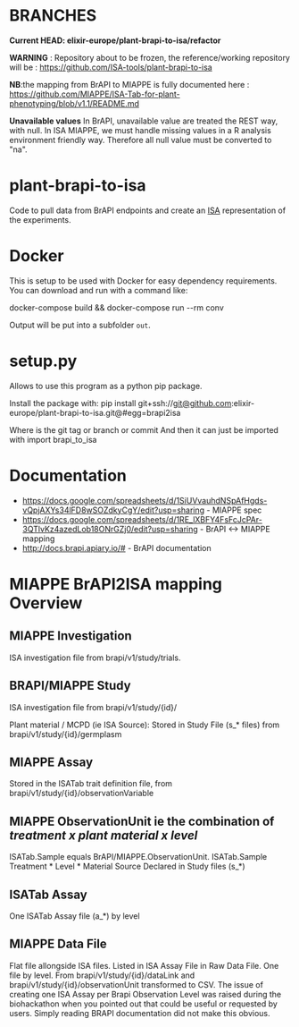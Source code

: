 # BRANCHES
**Current HEAD: elixir-europe/plant-brapi-to-isa/refactor**

**WARNING** :  Repository about to be frozen, the reference/working repository will be : https://github.com/ISA-tools/plant-brapi-to-isa

**NB**:the mapping from BrAPI to MIAPPE is fully documented here : 
https://github.com/MIAPPE/ISA-Tab-for-plant-phenotyping/blob/v1.1/README.md 

**Unavailable values**
In BrAPI, unavailable value are treated the REST way, with null. In ISA MIAPPE, we must handle missing values in a R analysis environment friendly way. Therefore  all null value must be converted to "na".

# plant-brapi-to-isa

Code to pull data from BrAPI endpoints and create an [ISA](http://isa-tools.org) representation of the experiments. 

# Docker

This is setup to be used with Docker for easy dependency requirements. You can download and run with a command like:

docker-compose build && docker-compose run --rm conv

Output will be put into a subfolder `out`.

# setup.py 
Allows to use this program as a python pip package.

Install the package with:
pip install git+ssh://git@github.com:elixir-europe/plant-brapi-to-isa.git@<REF>#egg=brapi2isa

Where <REF> is the git tag or branch or commit
And then it can just be imported with
import brapi_to_isa

# Documentation


 * https://docs.google.com/spreadsheets/d/1SiUVvauhdNSpAfHgds-vQpjAXYs34lFD8wSOZdkyCgY/edit?usp=sharing - MIAPPE spec
 * https://docs.google.com/spreadsheets/d/1RE_lXBFY4FsFcJcPAr-3QTlvKz4azedLob18ONrGZj0/edit?usp=sharing - BrAPI <-> MIAPPE mapping
 * http://docs.brapi.apiary.io/# - BrAPI documentation
 

 # MIAPPE BrAPI2ISA mapping Overview
 ## MIAPPE Investigation
 ISA investigation file from brapi/v1/study/trials.
 ## BRAPI/MIAPPE Study 
 
 ISA investigation file from brapi/v1/study/{id}/
 
 Plant material / MCPD (ie ISA Source): Stored in Study File (s_* files) from brapi/v1/study/{id}/germplasm
 ## MIAPPE Assay
 Stored in the ISATab trait definition file, from brapi/v1/study/{id}/observationVariable 
 
 ## MIAPPE ObservationUnit ie the combination of *treatment x plant material x level*
 ISATab.Sample equals BrAPI/MIAPPE.ObservationUnit. 
ISATab.Sample Treatment * Level * Material Source
Declared in Study files (s_*)

## ISATab Assay
One ISATab Assay file (a_*) by level  
  
 ## MIAPPE Data File
 Flat file allongside ISA files. Listed in ISA Assay File in Raw Data File. One file by level. 
 From brapi/v1/study/{id}/dataLink and brapi/v1/study/{id}/observationUnit transformed to CSV. 
 The issue of creating one ISA Assay per Brapi Observation Level was raised during the biohackathon when you pointed out that could be useful or requested by users. Simply reading BRAPI documentation did not make this obvious.

